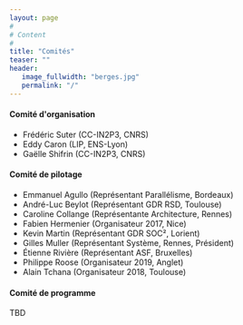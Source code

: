 ```yaml
---
layout: page
#
# Content
#
title: "Comités"
teaser: ""
header:
   image_fullwidth: "berges.jpg"
   permalink: "/"
---
```



#### Comité d'organisation 
 + Frédéric Suter (CC-IN2P3, CNRS)
 + Eddy Caron (LIP, ENS-Lyon) 
 + Gaëlle Shifrin (CC-IN2P3, CNRS)

#### Comité de pilotage
 + Emmanuel Agullo (Représentant Parallélisme, Bordeaux)
 + André-Luc Beylot (Représentant GDR RSD, Toulouse)
 + Caroline Collange (Représentante Architecture, Rennes)
 + Fabien Hermenier (Organisateur 2017, Nice)
 + Kevin Martin (Représentant GDR SOC², Lorient)
 + Gilles Muller (Représentant Système, Rennes, Président)
 + Étienne Rivière (Représentant ASF, Bruxelles)
 + Philippe Roose (Organisateur 2019, Anglet)
 + Alain Tchana (Organisateur 2018, Toulouse)

#### Comité de programme
TBD
